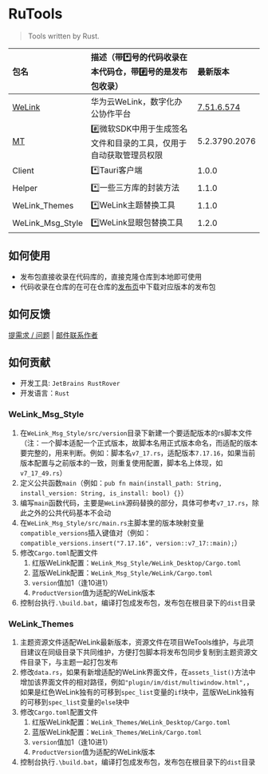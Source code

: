 # RuTools

> Tools written by Rust.

| 包名               | 描述（带*️⃣号的代码收录在本代码仓，带#️⃣号的是发布包收录）     | 最新版本                          |
|:-----------------|:-------------------------------------|:------------------------------|
| [WeLink]         | 华为云WeLink，数字化办公协作平台                  | [7.51.6.574][WeLink-Download] |
| [MT]             | #️⃣微软SDK中用于生成签名文件和目录的工具，仅用于自动获取管理员权限 | 5.2.3790.2076                 |
| Client           | *️⃣Tauri客户端                          | 1.0.0                         |
| Helper           | *️⃣一些三方库的封装方法                        | 1.1.0                         |
| WeLink_Themes    | *️⃣WeLink主题替换工具                      | 1.1.0                         |
| WeLink_Msg_Style | *️⃣WeLink显眼包替换工具                     | 1.2.0                         |

[MT]: https://learn.microsoft.com/zh-cn/windows/win32/sbscs/mt-exe '点击跳转'

[WeLink]: https://www.huaweicloud.com/product/welink '点击跳转'

[WeLink-Download]: https://static.hc-cdn.com/installpkg/WeLink_setup.exe '点击跳转'

## 如何使用

- 发布包直接收录在代码库的，直接克隆仓库到本地即可使用
- 代码收录在仓库的在可在仓库的[发布页][Release]中下载对应版本的发布包

[Release]: https://github.com/yequanrui/RuTools/releases '点击跳转'

## 如何反馈

[提需求 / 问题][Issue] | [邮件联系作者][MailTo]

[Issue]: https://github.com/yequanrui/RuTools/issues '点击跳转'

[MailTo]: mailto:yequanrui@qq.com '点击发送邮件'

## 如何贡献

- 开发工具: `JetBrains RustRover`
- 开发语言：`Rust`

### WeLink_Msg_Style

1. 在`WeLink_Msg_Style/src/version`目录下新建一个要适配版本的rs脚本文件（注：一个脚本适配一个正式版本，故脚本名用正式版本命名，而适配的版本要完整的，用来判断。例如：脚本名`v7_17.rs`，适配版本`7.17.16`，如果当前版本配置与之前版本的一致，则重复使用配置，脚本名上体现，如`v7_17_49.rs`）
2. 定义公共函数`main`（例如：`pub fn main(install_path: String, install_version: String, is_install: bool) {}`）
3. 编写`main`函数代码，主要是`WeLink`源码替换的部分，具体可参考`v7_17.rs`，除此之外的公共代码基本不会动
4. 在`WeLink_Msg_Style/src/main.rs`主脚本里的版本映射变量`compatible_versions`插入键值对（例如：`compatible_versions.insert("7.17.16", version::v7_17::main);`）
5. 修改`Cargo.toml`配置文件
    1. 红版WeLink配置：`WeLink_Msg_Style/WeLink_Desktop/Cargo.toml`
    2. 蓝版WeLink配置：`WeLink_Msg_Style/WeLink/Cargo.toml`
    3. `version`值加1（逢10进1）
    4. `ProductVersion`值为适配的WeLink版本
6. 控制台执行`.\build.bat`，编译打包成发布包，发布包在根目录下的`dist`目录

### WeLink_Themes

1. 主题资源文件适配WeLink最新版本，资源文件在项目WeTools维护，与此项目建议在同级目录下共同维护，方便打包脚本将发布包同步复制到主题资源文件目录下，与主题一起打包发布
2. 修改`data.rs`，如果有新增适配的WeLink界面文件，在`assets_list()`方法中增加该界面文件的相对路径，例如`"plugin/im/dist/multiwindow.html",`，如果是红色WeLink独有的可移到`spec_list`变量的`if`块中，蓝版WeLink独有的可移到`spec_list`变量的`else`块中
3. 修改`Cargo.toml`配置文件
    1. 红版WeLink配置：`WeLink_Themes/WeLink_Desktop/Cargo.toml`
    2. 蓝版WeLink配置：`WeLink_Themes/WeLink/Cargo.toml`
    3. `version`值加1（逢10进1）
    4. `ProductVersion`值为适配的WeLink版本
4. 控制台执行`.\build.bat`，编译打包成发布包，发布包在根目录下的`dist`目录
